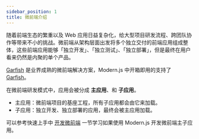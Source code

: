 ```yaml
---
sidebar_position: 1
title: 微前端介绍
---
```


随着前端生态的繁重以及 Web 应用日益复杂化，给大型项目研发流程、跨团队协作等带来不小的挑战。微前端从架构层面出发将多个独立交付的前端应用组成整体，这些前端应用能够「独立开发」、「独立测试」、「独立部署」，但是最终在用户看来仍然是内聚的单个产品。

[Garfish](https://garfish.top/guide/) 是业界成熟的微前端解决方案，Modern.js 中开箱即用的支持了 [Garfish](https://garfish.top/guide/)。

在微前端研发模式中，应用会被分成 **主应用**、和 **子应用**。

- 主应用：微前端项目的基座工程，所有子应用都会由它来加载。
- 子应用：独立开发、独立部署的应用，最终会被主应用加载。

可以参考快速上手中 [开发微前端](/docs/start/micro-frontend) 一节学习如果使用 Modern.js 开发微前端主子应用。
